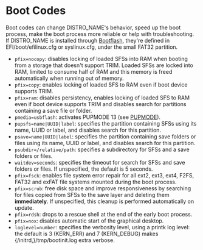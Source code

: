 # Boot Codes

Boot codes can change DISTRO_NAME's behavior, speed up the boot process, make the boot process more reliable or help with troubleshooting. If DISTRO_NAME is installed through [Bootflash](bootflash.md), they're defined in EFI/boot/efilinux.cfg or syslinux.cfg, under the small FAT32 partition.

* `pfix=nocopy`: disables locking of loaded SFSs into RAM when booting from a storage that doesn't support TRIM. Loaded SFSs are locked into RAM, limited to consume half of RAM and this memory is freed automatically when running out of memory.
* `pfix=copy`: enables locking of loaded SFS to RAM even if boot device supports TRIM.
* `pfix=ram`: disables persistency, enables locking of loaded SFS to RAM even if boot device supports TRIM and disables search for partitions containing a save file or folder.
* `pmedia=usbflash`: activates PUPMODE 13 (see [PUPMODE](pupmode.md)).
* `pupsfs=name|UUID|label`: specifies the partition containing SFSs using its name, UUID or label, and disables search for this partition.
* `psave=name|UUID|label`: specifies the partition containing save folders or files using its name, UUID or label, and disables search for this partition.
* `psubdir=/relative/path`: specifies a subdirectory for SFSs and a save folders or files.
* `waitdev=seconds`: specifies the timeout for search for SFSs and save folders or files. If unspecified, the default is 5 seconds.
* `pfix=fsck`: enables file system error repair for all ext2, ext3, ext4, F2FS, FAT32 and exFAT file systems mounted during the boot process.
* `pfix=scrub`: free disk space and improve responsiveness by searching for files copied from SFSs to the save layer and deleting them **immediately**. If unspecified, this cleanup is performed automatically on update.
* `pfix=rdsh`: drops to a rescue shell at the end of the early boot process.
* `pfix=nox`: disables automatic start of the graphical desktop.
* `loglevel=number`: specifies the verbosity level, using a printk log level: the default is 3 (KERN_ERR) and 7 (KERN_DEBUG) makes {/initrd,}/tmp/bootinit.log extra verbose.
